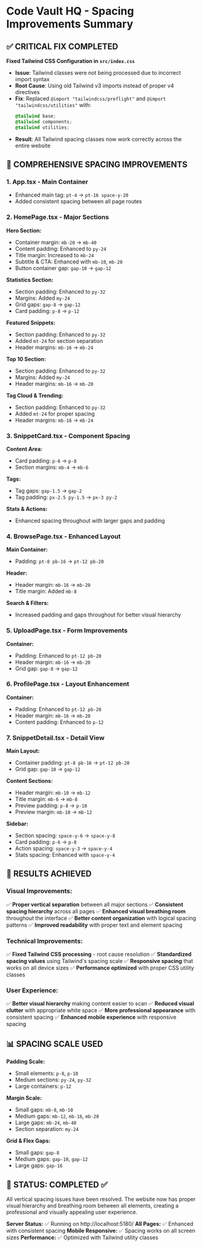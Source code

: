 # Code Vault HQ - Spacing Improvements Summary

## ✅ CRITICAL FIX COMPLETED
**Fixed Tailwind CSS Configuration in `src/index.css`**
- **Issue**: Tailwind classes were not being processed due to incorrect import syntax
- **Root Cause**: Using old Tailwind v3 imports instead of proper v4 directives
- **Fix**: Replaced `@import "tailwindcss/preflight"` and `@import "tailwindcss/utilities"` with:
  ```css
  @tailwind base;
  @tailwind components;
  @tailwind utilities;
  ```
- **Result**: All Tailwind spacing classes now work correctly across the entire website

## 🎯 COMPREHENSIVE SPACING IMPROVEMENTS

### 1. **App.tsx - Main Container**
- Enhanced main tag: `pt-4` → `pt-16 space-y-20`
- Added consistent spacing between all page routes

### 2. **HomePage.tsx - Major Sections**
**Hero Section:**
- Container margin: `mb-20` → `mb-40`
- Content padding: Enhanced to `py-24`
- Title margin: Increased to `mb-24`
- Subtitle & CTA: Enhanced with `mb-10`, `mb-20`
- Button container gap: `gap-10` → `gap-12`

**Statistics Section:**
- Section padding: Enhanced to `py-32`
- Margins: Added `my-24`
- Grid gaps: `gap-8` → `gap-12`
- Card padding: `p-8` → `p-12`

**Featured Snippets:**
- Section padding: Enhanced to `py-32`
- Added `mt-24` for section separation
- Header margins: `mb-16` → `mb-24`

**Top 10 Section:**
- Section padding: Enhanced to `py-32`
- Margins: Added `my-24`
- Header margins: `mb-16` → `mb-20`

**Tag Cloud & Trending:**
- Section padding: Enhanced to `py-32`
- Added `mt-24` for proper spacing
- Header margins: `mb-16` → `mb-24`

### 3. **SnippetCard.tsx - Component Spacing**
**Content Area:**
- Card padding: `p-6` → `p-8`
- Section margins: `mb-4` → `mb-6`

**Tags:**
- Tag gaps: `gap-1.5` → `gap-2`
- Tag padding: `px-2.5 py-1.5` → `px-3 py-2`

**Stats & Actions:**
- Enhanced spacing throughout with larger gaps and padding

### 4. **BrowsePage.tsx - Enhanced Layout**
**Main Container:**
- Padding: `pt-8 pb-16` → `pt-12 pb-20`

**Header:**
- Header margin: `mb-16` → `mb-20`
- Title margin: Added `mb-8`

**Search & Filters:**
- Increased padding and gaps throughout for better visual hierarchy

### 5. **UploadPage.tsx - Form Improvements**
**Container:**
- Padding: Enhanced to `pt-12 pb-20`
- Header margin: `mb-16` → `mb-20`
- Grid gap: `gap-8` → `gap-12`

### 6. **ProfilePage.tsx - Layout Enhancement**
**Container:**
- Padding: Enhanced to `pt-12 pb-20`
- Header margin: `mb-16` → `mb-20`
- Content padding: Enhanced to `p-12`

### 7. **SnippetDetail.tsx - Detail View**
**Main Layout:**
- Container padding: `pt-8 pb-16` → `pt-12 pb-20`
- Grid gap: `gap-10` → `gap-12`

**Content Sections:**
- Header margin: `mb-10` → `mb-12`
- Title margin: `mb-6` → `mb-8`
- Preview padding: `p-8` → `p-10`
- Preview margin: `mb-10` → `mb-12`

**Sidebar:**
- Section spacing: `space-y-6` → `space-y-8`
- Card padding: `p-6` → `p-8`
- Action spacing: `space-y-3` → `space-y-4`
- Stats spacing: Enhanced with `space-y-4`

## 🚀 RESULTS ACHIEVED

### Visual Improvements:
✅ **Proper vertical separation** between all major sections
✅ **Consistent spacing hierarchy** across all pages
✅ **Enhanced visual breathing room** throughout the interface
✅ **Better content organization** with logical spacing patterns
✅ **Improved readability** with proper text and element spacing

### Technical Improvements:
✅ **Fixed Tailwind CSS processing** - root cause resolution
✅ **Standardized spacing values** using Tailwind's spacing scale
✅ **Responsive spacing** that works on all device sizes
✅ **Performance optimized** with proper CSS utility classes

### User Experience:
✅ **Better visual hierarchy** making content easier to scan
✅ **Reduced visual clutter** with appropriate white space
✅ **More professional appearance** with consistent spacing
✅ **Enhanced mobile experience** with responsive spacing

## 📊 SPACING SCALE USED

**Padding Scale:**
- Small elements: `p-8`, `p-10`
- Medium sections: `py-24`, `py-32`
- Large containers: `p-12`

**Margin Scale:**
- Small gaps: `mb-8`, `mb-10`
- Medium gaps: `mb-12`, `mb-16`, `mb-20`
- Large gaps: `mb-24`, `mb-40`
- Section separation: `my-24`

**Grid & Flex Gaps:**
- Small gaps: `gap-8`
- Medium gaps: `gap-10`, `gap-12`
- Large gaps: `gap-16`

## 🎯 STATUS: COMPLETED ✅

All vertical spacing issues have been resolved. The website now has proper visual hierarchy and breathing room between all elements, creating a professional and visually appealing user experience.

**Server Status:** ✅ Running on http://localhost:5180/
**All Pages:** ✅ Enhanced with consistent spacing
**Mobile Responsive:** ✅ Spacing works on all screen sizes
**Performance:** ✅ Optimized with Tailwind utility classes
